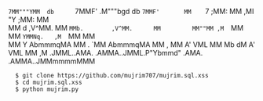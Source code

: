                                                              
`7MM"""YMM  db      `7MMF' .M"""bgd      db      `7MMF'      
  MM    `7 ;MM:       MM  ,MI    "Y     ;MM:       MM        
  MM   d  ,V^MM.      MM  `MMb.        ,V^MM.      MM        
  MM""MM ,M  `MM      MM    `YMMNq.   ,M  `MM      MM        
  MM   Y AbmmmqMA     MM  .     `MM   AbmmmqMA     MM      , 
  MM    A'     VML    MM  Mb     dM  A'     VML    MM     ,M 
.JMML..AMA.   .AMMA..JMML.P"Ybmmd" .AMA.   .AMMA..JMMmmmmMMM 
                                                            
      $ git clone https://github.com/mujrim707/mujrim.sql.xss
      $ cd mujrim.sql.xss 
      $ python mujrim.py 
      
